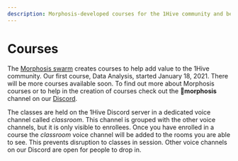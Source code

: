 ```yaml
---
description: Morphosis-developed courses for the 1Hive community and beyond
---
```


# Courses

The [Morphosis swarm](../swarms/morphosis.md) creates courses to help add value to the 1Hive community. Our first course, Data Analysis, started January 18, 2021. There will be more courses available soon. To find out more about Morphosis courses or to help in the creation of courses check out the 🦋**morphosis** channel on our [Discord](https://discord.gg/y7gFW4UCHk).

The classes are held on the 1Hive Discord server in a dedicated voice channel called _classroom_. This channel is grouped with the other voice channels, but it is only visible to enrollees. Once you have enrolled in a course the _classroom_ voice channel will be added to the rooms you are able to see. This prevents disruption to classes in session. Other voice channels on our Discord are open for people to drop in.
